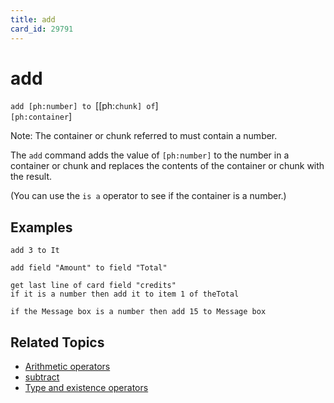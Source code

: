 ```yaml
---
title: add
card_id: 29791
---
```


# add

<code>add [ph:number] to </code>[[ph:<code>chunk] of</code>]<code> [ph:container</code>]

Note: The container or chunk referred to must contain a number.

The <code>add</code> command adds the value of <code>[ph:number]</code> to the number in a container or chunk and replaces the contents of the container or chunk with the result.

(You can use the <code>is a</code> operator to see if the container is a number.) 


## Examples

```
add 3 to It  

add field "Amount" to field "Total"

get last line of card field "credits"
if it is a number then add it to item 1 of theTotal

if the Message box is a number then add 15 to Message box
```

## Related Topics

* [Arithmetic operators](/HyperTalkReference/operatorsandconstants/Arithmetic-operators)
* [subtract](/HyperTalkReference/commands/subtract)
* [Type and existence operators](/HyperTalkReference/operatorsandconstants/Type-and-existence-operators)
